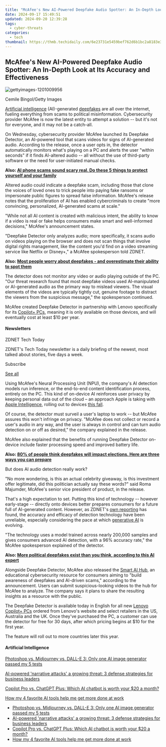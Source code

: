 ```yaml
---
title: "McAfee's New AI-Powered Deepfake Audio Spotter: An In-Depth Look at Its Accuracy and Effectiveness"
date: 2024-09-17 15:49:51
updated: 2024-09-20 12:39:28
tags:
  - cyber-threats
categories:
  - tech
thumbnail: https://thmb.techidaily.com/6e23731e5459bef762d6b1bc2a8183e3bf6b31c4a9b6b999e3d277b3627f742d.jpg
---
```


## McAfee's New AI-Powered Deepfake Audio Spotter: An In-Depth Look at Its Accuracy and Effectiveness

![gettyimages-1201009956](https://www.zdnet.com/a/img/resize/d4b42fe0c4efb0e5f9c5f26c48bdab81a0276e0d/2024/08/20/09fd676d-f6f0-467e-9345-df2cf22a606d/gettyimages-1201009956.jpg?auto=webp&width=1280)

Cemile Bingol/Getty Images

[Artificial intelligence](https://www.zdnet.com/article/what-is-ai-heres-everything-you-need-to-know-about-artificial-intelligence/) (AI)-generated [deepfakes](https://www.zdnet.com/article/in-search-of-the-foolproof-ai-watermark/) are all over the internet, fueling everything from scams to political misinformation. Cybersecurity provider McAfee is now the latest entity to attempt a solution -- but it's not for everyone, and it may not be a catch-all.

On Wednesday, cybersecurity provider McAfee launched its Deepfake Detector, an AI-powered tool that scans videos for signs of AI-generated audio. According to the release, once a user opts in, the detector automatically monitors what's playing on a PC and alerts the user "within seconds" if it finds AI-altered audio -- all without the use of third-party software or the need for user-initiated manual checks. 

**Also: [AI phone scams sound scary real. Do these 5 things to protect yourself and your family](https://www.zdnet.com/article/ai-phone-scams-sound-scary-real-do-these-5-things-to-protect-yourself-and-your-family/)**

Altered audio could indicate a deepfake scam, including those that clone the voices of loved ones to trick people into paying fake ransoms or impersonate public figures to spread false information. McAfee's release notes that the proliferation of AI has enabled cybercriminals to create "more convincing, personalized, AI-generated scams at scale." 

"While not all AI content is created with malicious intent, the ability to know if a video is real or fake helps consumers make smart and well-informed decisions," McAfee's announcement states. 

"Deepfake Detector only analyzes audio; more specifically, it scans audio on videos playing on the browser and does not scan things that involve digital rights management, like the content you'd find on a video streaming service like Netflix or Disney+," a McAfee spokesperson told ZDNET. 

**Also: [Most people worry about deepfakes - and overestimate their ability to spot them](https://www.zdnet.com/article/most-people-worry-about-deepfakes-and-overestimate-their-ability-to-spot-them/)**

The detector does not monitor any video or audio playing outside of the PC. "Our threat research found that most deepfake videos used AI-manipulated or AI-generated audio as the primary way to mislead viewers. The visual elements of the videos are typically tightly cut, genuine footage to distract the viewers from the suspicious message," the spokesperson continued. 

McAfee created Deepfake Detector in partnership with Lenovo specifically for its [Copilot+ PCs](https://www.zdnet.com/article/i-work-hybrid-and-my-laptop-of-choice-is-not-a-macbook-or-a-dell/), meaning it is only available on those devices, and will eventually cost at least $10 per year. 

#### Newsletters

ZDNET Tech Today

ZDNET's Tech Today newsletter is a daily briefing of the newest, most talked about stories, five days a week.

 Subscribe

[See all](https://www.zdnet.com/newsletters/)

Using McAfee's Neural Processing Unit (NPU), the company's AI detection models run inference, or the end-to-end content identification process, entirely on the PC. This kind of on-device AI reinforces user privacy by keeping personal data out of the cloud – an approach Apple is taking with [Apple Intelligence](https://www.zdnet.com/article/what-is-apple-intelligence-everything-to-know-about-ai-features-coming-to-iphones-macs-and-ipads), rolling out to devices [this fall](https://www.zdnet.com/article/apple-reportedly-delays-the-first-apple-intelligence-features-until-october/). 

Of course, the detector must surveil a user's laptop to work -- but McAfee assures this won't infringe on privacy. "McAfee does not collect or record a user's audio in any way, and the user is always in control and can turn audio detection on or off as desired," the company explained in the release. 

McAfee also explained that the benefits of running Deepfake Detector on-device include faster processing speed and improved battery life. 

**Also: [80% of people think deepfakes will impact elections. Here are three ways you can prepare](https://www.zdnet.com/article/80-of-people-think-deepfakes-will-impact-elections-here-are-three-ways-you-can-prepare/)**

But does AI audio detection really work? 

"No more wondering, is this an actual celebrity giveaway, is this investment offer legitimate, did this politician actually say these words?" said Roma Majumder, McAfee's senior vice president of product, in the release.

That's a high expectation to set. Putting this kind of technology -- however early-stage -- directly onto devices better prepares consumers for a future full of AI-generated content. However, as ZDNET's [own reporting](https://www.zdnet.com/article/ai-phone-scams-sound-scary-real-do-these-5-things-to-protect-yourself-and-your-family/) has found, the accuracy and efficacy of detection technology have been unreliable, especially considering the pace at which [generative AI](https://www.zdnet.com/article/what-is-generative-ai-and-why-is-it-so-popular-heres-everything-you-need-to-know/) is evolving. 

"The technology uses a model trained across nearly 200,000 samples and gives consumers advanced AI detection, with a 96% accuracy rate," the McAfee spokesperson explained of the detector. 

**Also: [More political deepfakes exist than you think, according to this AI expert](https://www.zdnet.com/article/ai-expert-says-there-are-more-political-deepfakes-than-you-think/)**

Alongside Deepfake Detector, McAfee also released the [Smart AI Hub](https://www.mcafee.com/ai), an educational cybersecurity resource for consumers aiming to "build awareness of deepfakes and AI-driven scams," according to the announcement. Users can submit suspicious-looking videos to the hub for McAfee to analyze. The company says it plans to share the resulting insights as a resource with the public. 

The Deepfake Detector is available today in English for all new [Lenovo Copilot+ PCs](https://shop-links.co/link/?url=https%3A%2F%2Fwww.lenovo.com%2Fus%2Fen%2Flaptops%2Fresults%2F%3FvisibleDatas%3D13084%253ACopilot%25252B%252520PC&publisher_slug=itechdaily19598&exclusive=1) ordered from Lenovo's website and select retailers in the US, Australia and the UK. Once they've purchased the PC, a customer can use the detector for free for 30 days, after which pricing begins at $10 for the first year. 

The feature will roll out to more countries later this year.

#### Artificial Intelligence

[Photoshop vs. Midjourney vs. DALL-E 3: Only one AI image generator passed my 5 tests](https://www.zdnet.com/article/is-photoshops-new-text-to-image-as-good-as-midjourney-and-dall-e-we-test-it-and-see/ "Photoshop vs. Midjourney vs. DALL-E 3: Only one AI image generator passed my 5 tests")

[AI-powered 'narrative attacks' a growing threat: 3 defense strategies for business leaders](https://www.zdnet.com/article/ai-powered-narrative-attacks-a-growing-threat-3-defense-strategies-for-business-leaders/ "AI-powered 'narrative attacks' a growing threat: 3 defense strategies for business leaders")

[Copilot Pro vs. ChatGPT Plus: Which AI chatbot is worth your $20 a month?](https://www.zdnet.com/article/copilot-pro-vs-chatgpt-plus-which-is-ai-chatbot-is-worth-your-20-a-month/ "Copilot Pro vs. ChatGPT Plus: Which AI chatbot is worth your $20 a month?")

[How my 4 favorite AI tools help me get more done at work](https://www.zdnet.com/article/how-my-4-favorite-ai-tools-help-me-get-more-done-at-work/ "How my 4 favorite AI tools help me get more done at work")

* [Photoshop vs. Midjourney vs. DALL-E 3: Only one AI image generator passed my 5 tests](https://www.zdnet.com/article/is-photoshops-new-text-to-image-as-good-as-midjourney-and-dall-e-we-test-it-and-see/ "Photoshop vs. Midjourney vs. DALL-E 3: Only one AI image generator passed my 5 tests")
* [AI-powered 'narrative attacks' a growing threat: 3 defense strategies for business leaders](https://www.zdnet.com/article/ai-powered-narrative-attacks-a-growing-threat-3-defense-strategies-for-business-leaders/ "AI-powered 'narrative attacks' a growing threat: 3 defense strategies for business leaders")
* [Copilot Pro vs. ChatGPT Plus: Which AI chatbot is worth your $20 a month?](https://www.zdnet.com/article/copilot-pro-vs-chatgpt-plus-which-is-ai-chatbot-is-worth-your-20-a-month/ "Copilot Pro vs. ChatGPT Plus: Which AI chatbot is worth your $20 a month?")
* [How my 4 favorite AI tools help me get more done at work](https://www.zdnet.com/article/how-my-4-favorite-ai-tools-help-me-get-more-done-at-work/ "How my 4 favorite AI tools help me get more done at work")

<ins class="adsbygoogle"
     style="display:block"
     data-ad-format="autorelaxed"
     data-ad-client="ca-pub-7571918770474297"
     data-ad-slot="1223367746"></ins>



<ins class="adsbygoogle"
     style="display:block"
     data-ad-client="ca-pub-7571918770474297"
     data-ad-slot="8358498916"
     data-ad-format="auto"
     data-full-width-responsive="true"></ins>
